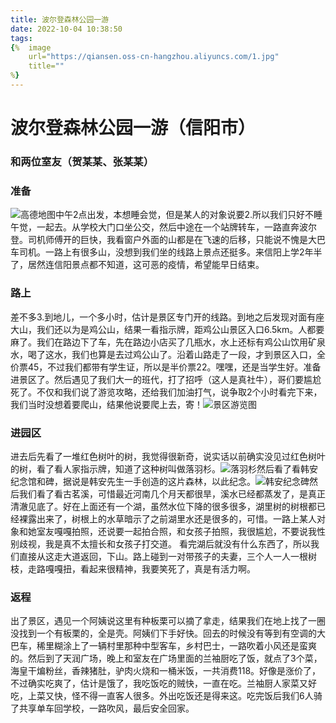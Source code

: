 ```yaml
---
title: 波尔登森林公园一游
date: 2022-10-04 10:38:50
tags:
{%  image
    url="https://qiansen.oss-cn-hangzhou.aliyuncs.com/1.jpg"
    title=""
%}
---
```


# 波尔登森林公园一游（信阳市）



### 和两位室友（贺某某、张某某）

###  准备

![高德地图](https://qiansen.oss-cn-hangzhou.aliyuncs.com/Screenshot_2022-10-02-12-49-14-96_ca6ee20236ea15a.jpg)中午2点出发，本想睡会觉，但是某人的对象说要2.所以我们只好不睡午觉，一起去。从学校大门口坐公交，然后中途在一个站牌转车，一路直奔波尔登。司机师傅开的巨快，我看窗户外面的山都是在飞速的后移，只能说不愧是大巴车司机。一路上有很多山，没想到我们坐的线路上景点还挺多。来信阳上学2年半了，居然连信阳景点都不知道，这可恶的疫情，希望能早日结束。



### 路上



差不多3.到地儿，一个多小时，估计是景区专门开的线路。到地之后发现对面有座大山，我们还以为是鸡公山，结果一看指示牌，距鸡公山景区入口6.5km。人都要麻了。我们在路边下了车，先在路边小店买了几瓶水，水上还标有鸡公山饮用矿泉水，喝了这水，我们也算是去过鸡公山了。沿着山路走了一段，才到景区入口，全价票45，不过我们都带有学生证，所以是半价票22。嘿嘿，还是当学生好。准备进景区了。然后遇见了我们大一的班代，打了招呼（这人是真社牛），哥们要尴尬死了。不仅和我们说了游览攻略，还给我们加油打气，说争取2个小时看完下来，我们当时没想着要爬山，结果他说要爬上去，寄！![景区游览图](youlan)

### 进园区



进去后先看了一堆红色树叶的树，我觉得很新奇，说实话以前确实没见过红色树叶的树，看了看人家指示牌，知道了这种树叫做落羽杉。![落羽杉](https://qiansen.oss-cn-hangzhou.aliyuncs.com/%E8%90%BD%E7%BE%BD%E6%9D%89.jpg)然后看了看韩安纪念馆和碑，据说是韩安先生一手创造的这片森林，以此纪念。![韩安纪念碑](https://qiansen.oss-cn-hangzhou.aliyuncs.com/%E9%9F%A9%E5%AE%89%E7%BA%AA%E5%BF%B5%E7%A2%91.jpg)然后我们看了看古茗溪，可惜最近河南几个月天都很旱，溪水已经都蒸发了，是真正清澈见底了。好在上面还有一个湖，虽然水位下降的很多很多，湖里树的树根都已经裸露出来了，树根上的水草暗示了之前湖里水还是很多的，可惜。一路上某人对象和她室友嘎嘎拍照，还说要一起拍合照，和女孩子拍照，我很尴尬，不要说我性别歧视，我是真不太擅长和女孩子打交道。
看完湖后就没有什么东西了，所以我们直接从这走大道返回，下山。路上碰到一对带孩子的夫妻，三个人一人一根树枝，走路嘎嘎扭，看起来很精神，我要笑死了，真是有活力啊。

### 返程

出了景区，遇见一个阿姨说这里有种板栗可以摘了拿走，结果我们在地上找了一圈没找到一个有板栗的，全是壳。阿姨们下手好快。回去的时候没有等到有空调的大巴车，稀里糊涂上了一辆村里那种中型客车，乡村巴士，一路吹着小风还是蛮爽的。然后到了天润广场，晚上和室友在广场里面的兰袖厨吃了饭，就点了3个菜，海皇干煸粉丝，香辣猪肚，驴肉火烧和一桶米饭，一共消费118。好像是涨价了，不过确实吃爽了，估计是饿了，我吃饭吃的贼快，一直在吃。兰袖厨人家菜又好吃，上菜又快，怪不得一直客人很多。外出吃饭还是得来这。吃完饭后我们6人骑了共享单车回学校，一路吹风，最后安全回家。

